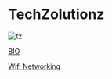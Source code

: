 # TechZolutionz


![tz](https://futureinsight.org/wp-content/uploads/2020/01/information-technology-advances-nmjnq8z4pmcif5mnbtgrkmi63nyzzezi8xdhccnuz4.jpg)



[BIO](https://techzolutionz.github.io/techzolutionz.github.io/bio)

[Wifi Networking](https://techzolutionz.github.io/techzolutionz.github.io/topic)
